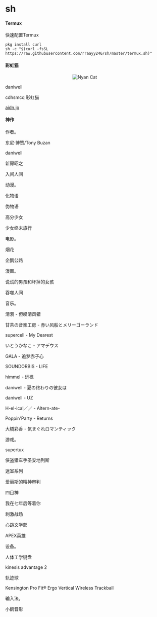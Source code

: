 # sh

#### Termux

快速配置Termux

```shell
pkg install curl
sh -c "$(curl -fsSL https://raw.githubusercontent.com/rraayy246/sh/master/termux.sh)"
```

#### 彩虹猫

<p align="center">
  <img src="https://raw.githubusercontent.com/rraayy246/sh/master/PopTartCat.gif" alt="Nyan Cat">
</p>

daniwell

cdhsmcq 彩虹猫

[aidn.jp](https://aidn.jp/)

#### 神作

作者。

东尼·博赞/Tony Buzan

daniwell

新房昭之

入间人间


动漫。

化物语

伪物语

高分少女

少女终末旅行


电影。

烟花

企鹅公路


漫画。

说谎的男孩和坏掉的女孩

吞噬人间


音乐。

清漪 - 但叹清风错

甘茶の音楽工房 - 赤い风船とメリーゴーランド

supercell - My Dearest

いとうかなこ - アマデウス

GALA - 追梦赤子心

SOUNDORBIS - LIFE

himmel - 远枫

daniwell - 夏の终わりの彼女は

daniwell - UZ

H-el-ical／／ - Altern-ate-

Poppin'Party - Returns

大橋彩香 - 気まぐれロマンティック


游戏。

supertux

侠盗猎车手圣安地列斯

迷室系列

爱丽斯的精神审判

四目神

我在七年后等着你

刺激战场

心跳文学部

APEX英雄


设备。

人体工学键盘

kinesis advantage 2

轨迹球

Kensington Pro Fit® Ergo Vertical Wireless Trackball


输入法。

小鹤音形
